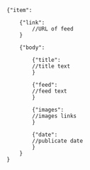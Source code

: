 	{"item":
	
		{"link":
			//URL of feed
		}
	
		{"body":
			
			{"title":
			//title text
			}
			
			{"feed":
			//feed text	
			}
			
			{"images":
			//images links
			}
			
			{"date":
			//publicate date
			}
		}
	}